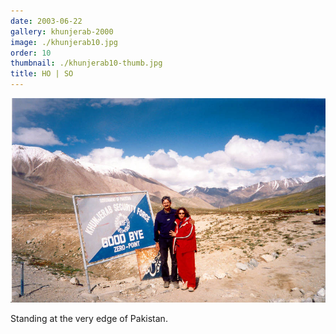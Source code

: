 ```yaml
---
date: 2003-06-22
gallery: khunjerab-2000
image: ./khunjerab10.jpg
order: 10
thumbnail: ./khunjerab10-thumb.jpg
title: HO | SO
---
```


![HO | SO](./khunjerab10.jpg)

Standing at the very edge of Pakistan.